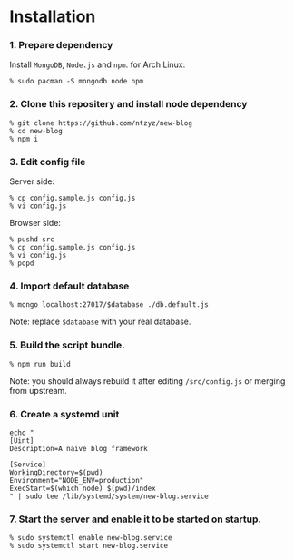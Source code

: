 # Installation

### 1. Prepare dependency

Install `MongoDB`, `Node.js` and `npm`. for Arch Linux:

```
% sudo pacman -S mongodb node npm
```

### 2. Clone this repositery and install node dependency

```
% git clone https://github.com/ntzyz/new-blog
% cd new-blog
% npm i
```

### 3. Edit config file
Server side:
```
% cp config.sample.js config.js
% vi config.js
```
Browser side:
```
% pushd src
% cp config.sample.js config.js
% vi config.js
% popd 
```

### 4. Import default database
```
% mongo localhost:27017/$database ./db.default.js
```
Note: replace `$database` with your real database.

### 5. Build the script bundle.
```
% npm run build
```
Note: you should always rebuild it after editing `/src/config.js` or merging from upstream.

### 6. Create a systemd unit

```
echo "
[Uint]
Description=A naive blog framework

[Service]
WorkingDirectory=$(pwd)
Environment="NODE_ENV=production"
ExecStart=$(which node) $(pwd)/index
" | sudo tee /lib/systemd/system/new-blog.service
```

### 7. Start the server and enable it to be started on startup.
```
% sudo systemctl enable new-blog.service
% sudo systemctl start new-blog.service
```
